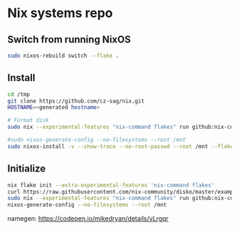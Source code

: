 # Nix systems repo

## Switch from running NixOS

```bash
sudo nixos-rebuild switch --flake .
```

## Install
```bash
cd /tmp
git clone https://github.com/cz-sag/nix.git
HOSTNAME=<generated hostname>

# Format disk
sudo nix --experimental-features "nix-command flakes" run github:nix-community/disko -- --mode disko /tmp/nix/hosts/${HOSTNAME}/disko-config.nix

#sudo nixos-generate-config --no-filesystems --root /mnt
sudo nixos-install -v --show-trace --no-root-passwd --root /mnt --flake /tmp/nix#${HOSTNAME}
```

## Initialize
```bash
nix flake init --extra-experimental-features 'nix-command flakes'
curl https://raw.githubusercontent.com/nix-community/disko/master/example/hybrid.nix -o /tmp/disk-config.nix
sudo nix --experimental-features "nix-command flakes" run github:nix-community/disko -- --mode disko /tmp/disk-config.nix
nixos-generate-config --no-filesystems --root /mnt
```

namegen: https://codepen.io/mikedryan/details/vLrgqr
